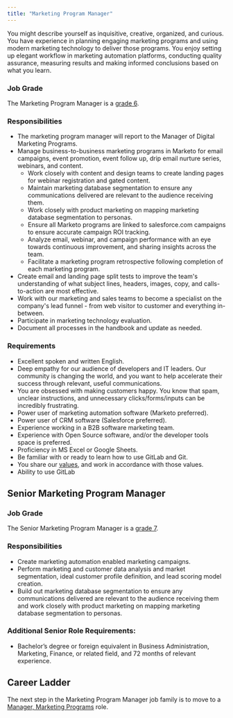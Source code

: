 ```yaml
---
title: "Marketing Program Manager"
---
```


You might describe yourself as inquisitive, creative, organized, and curious. You have experience in planning engaging marketing programs and using modern marketing technology to deliver those programs. You enjoy setting up elegant workflow in marketing automation platforms, conducting quality assurance, measuring results and making informed conclusions based on what you learn.

### Job Grade

The Marketing Program Manager is a [grade 6](https://about.gitlab.com/handbook/total-rewards/compensation/compensation-calculator/#gitlab-job-grades).

### Responsibilities

- The marketing program manager will report to the Manager of Digital Marketing Programs.
- Manage business-to-business marketing programs in Marketo for email campaigns, event promotion, event follow up, drip email nurture series, webinars, and content.
    - Work closely with content and design teams to create landing pages for webinar registration and gated content.
    - Maintain marketing database segmentation to ensure any communications delivered are relevant to the audience receiving them.
    - Work closely with product marketing on mapping marketing database segmentation to personas.
    - Ensure all Marketo programs are linked to salesforce.com campaigns to ensure accurate campaign ROI tracking.
    - Analyze email, webinar, and campaign performance with an eye towards continuous improvement, and sharing insights across the team.
    - Facilitate a marketing program retrospective following completion of each marketing program.
- Create email and landing page split tests to improve the team's understanding of what subject lines, headers, images, copy, and calls-to-action are most effective.
- Work with our marketing and sales teams to become a specialist on the company's lead funnel - from web visitor to customer and everything in-between.
- Participate in marketing technology evaluation.
- Document all processes in the handbook and update as needed.

### Requirements

- Excellent spoken and written English.
- Deep empathy for our audience of developers and IT leaders. Our community is changing the world, and you want to help accelerate their success through relevant, useful communications.
- You are obsessed with making customers happy. You know that spam, unclear instructions, and unnecessary clicks/forms/inputs can be incredibly frustrating.
- Power user of marketing automation software (Marketo preferred).
- Power user of CRM software (Salesforce preferred).
- Experience working in a B2B software marketing team.
- Experience with Open Source software, and/or the developer tools space is preferred.
- Proficiency in MS Excel or Google Sheets.
- Be familiar with or ready to learn how to use GitLab and Git.
- You share our [values](https://about.gitlab.com/handbook/values/), and work in accordance with those values.
- Ability to use GitLab

## Senior Marketing Program Manager

### Job Grade

The Senior Marketing Program Manager is a [grade 7](https://about.gitlab.com/handbook/total-rewards/compensation/compensation-calculator/#gitlab-job-grades).

### Responsibilities

- Create marketing automation enabled marketing campaigns.
- Perform marketing and customer data analysis and market segmentation, ideal customer profile definition, and lead scoring model creation.
- Build out marketing database segmentation to ensure any communications delivered are relevant to the audience receiving them and work closely with product marketing on mapping marketing database segmentation to personas.

### Additional Senior Role Requirements:

- Bachelor’s degree or foreign equivalent in Business Administration, Marketing, Finance, or related field, and 72 months of relevant experience.

## Career Ladder

The next step in the Marketing Program Manager job family is to move to a [Manager, Marketing Programs](/job-families/marketing/manager-marketing-programs) role.
